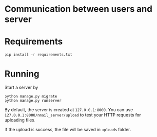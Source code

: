 # Communication between users and server

# Requirements

    pip install -r requirements.txt

# Running

Start a server by

    python manage.py migrate
    python manage.py runserver

By default, the server is created at `127.0.0.1:8000`. 
You can use `127.0.0.1:8000/nmail_server/upload` to test your HTTP requests for uploading files.

If the upload is success, the file will be saved in `uploads` folder.
